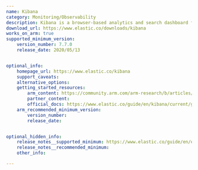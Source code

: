 ```yaml
---
name: Kibana
category: Monitoring/Observability
description: Kibana is a browser-based analytics and search dashboard for Elasticsearch.
download_url: https://www.elastic.co/downloads/kibana
works_on_arm: true
supported_minimum_version:
    version_number: 7.7.0
    release_date: 2020/05/13


optional_info:
    homepage_url: https://www.elastic.co/kibana
    support_caveats:
    alternative_options:
    getting_started_resources:
        arm_content: https://community.arm.com/arm-research/b/articles/posts/an-approach-to-edge-compute-observability-and-performance-monitoring
        partner_content:
        official_docs: https://www.elastic.co/guide/en/kibana/current/get-started.html
    arm_recommended_minimum_version:
        version_number:
        release_date:


optional_hidden_info:
    release_notes__supported_minimum: https://www.elastic.co/guide/en/elasticsearch/reference/7.17/release-notes-7.7.0.html
    release_notes__recommended_minimum:
    other_info:

---
```

